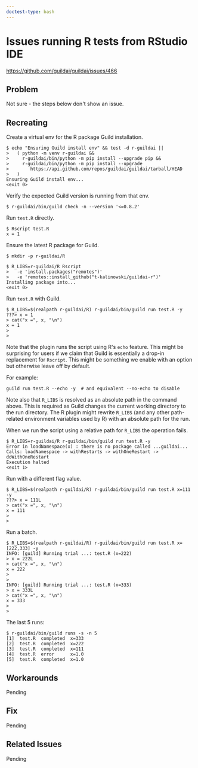 ```yaml
---
doctest-type: bash
---
```


# Issues running R tests from RStudio IDE

https://github.com/guildai/guildai/issues/466

## Problem

Not sure - the steps below don't show an issue.

## Recreating

Create a virtual env for the R package Guild installation.

    $ echo "Ensuring Guild install env" && test -d r-guildai ||
    >   ( python -m venv r-guildai &&
    >     r-guildai/bin/python -m pip install --upgrade pip &&
    >     r-guildai/bin/python -m pip install --upgrade
    >        https://api.github.com/repos/guildai/guildai/tarball/HEAD
    >   )
    Ensuring Guild install env...
    <exit 0>

Verify the expected Guild version is running from that env.

    $ r-guildai/bin/guild check -n --version '<=0.8.2'

Run `test.R` directly.

    $ Rscript test.R
    x = 1

Ensure the latest R package for Guild.

    $ mkdir -p r-guildai/R

    $ R_LIBS=r-guildai/R Rscript
    >   -e 'install.packages("remotes")'
    >   -e 'remotes::install_github("t-kalinowski/guildai-r")'
    Installing package into...
    <exit 0>

Run `test.R` with Guild.

    $ R_LIBS=$(realpath r-guildai/R) r-guildai/bin/guild run test.R -y
    ???> x = 1
    > cat("x =", x, "\n")
    x = 1
    >
    >

Note that the plugin runs the script using R's `echo` feature. This
might be surprising for users if we claim that Guild is essentially a
drop-in replacement for `Rscript`. This might be something we enable
with an option but otherwise leave off by default.

For example:

``` command
guild run test.R --echo -y  # and equivalent --no-echo to disable
```

Note also that `R_LIBS` is resolved as an absolute path in the command
above. This is required as Guild changes the current working directory
to the run directory. The R plugin might rewrite `R_LIBS` (and any
other path-related environment variables used by R) with an absolute
path for the run.

When we run the script using a relative path for `R_LIBS` the
operation fails.

    $ R_LIBS=r-guildai/R r-guildai/bin/guild run test.R -y
    Error in loadNamespace(x) : there is no package called ...guildai...
    Calls: loadNamespace -> withRestarts -> withOneRestart -> doWithOneRestart
    Execution halted
    <exit 1>

Run with a different flag value.

    $ R_LIBS=$(realpath r-guildai/R) r-guildai/bin/guild run test.R x=111 -y
    ???> x = 111L
    > cat("x =", x, "\n")
    x = 111
    >
    >

Run a batch.

    $ R_LIBS=$(realpath r-guildai/R) r-guildai/bin/guild run test.R x=[222,333] -y
    INFO: [guild] Running trial ...: test.R (x=222)
    > x = 222L
    > cat("x =", x, "\n")
    x = 222
    >
    >
    INFO: [guild] Running trial ...: test.R (x=333)
    > x = 333L
    > cat("x =", x, "\n")
    x = 333
    >
    >

The last 5 runs:

    $ r-guildai/bin/guild runs -s -n 5
    [1]  test.R  completed  x=333
    [2]  test.R  completed  x=222
    [3]  test.R  completed  x=111
    [4]  test.R  error      x=1.0
    [5]  test.R  completed  x=1.0

## Workarounds

Pending

## Fix

Pending

## Related Issues

Pending
